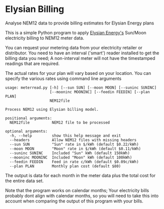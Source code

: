 # Elysian Billing
Analyse NEM12 data to provide billing estimates for Elysian Energy plans

This is a simple Python program to apply [Elysian Energy's](https://elysianenergy.com.au) Sun/Moon electricity billing to NEM12 meter data.  

You can request your metering data from your electricity retailer or distributor.  You need to have an interval ('smart') reader installed to get the billing data you need;  A non-interval meter will not have the timestamped readings that are required.

The actual rates for your plan will vary based on your location.  You can specify the various rates using command line arguments

```
usage: meterread.py [-h] [--sun SUN] [--moon MOON] [--suninc SUNINC]
                    [--mooninc MOONINC] [--feedin FEEDIN] [--plan PLAN]
                    NEM12file

Process NEM12 using Elysian billing model.

positional arguments:
  NEM12file          NEM12 file to be processed

optional arguments:
  -h, --help         show this help message and exit
  --headers          Allow NEM12 files with missing headers
  --sun SUN          "Sun" rate in $/kWh (default $0.22/kWh)
  --moon MOON        "Moon" rate in $/kWh (default $0.11/kWh)
  --suninc SUNINC    Included "Sun" kWh (default 150kWh)
  --mooninc MOONINC  Included "Moon" kWh (default 100kWh)
  --feedin FEEDIN    Feed in rate c/kWh (default $0.09c/kWh)
  --plan PLAN        Monthly plan cost (default $80)
  ```

  The output is data for each month in the meter data plus the total cost for the entire data set.

  Note that the program works on calendar months; Your electricity bills probably dont align with calendar months, so you will need to take this into account when comparing the output of this program with your bills.